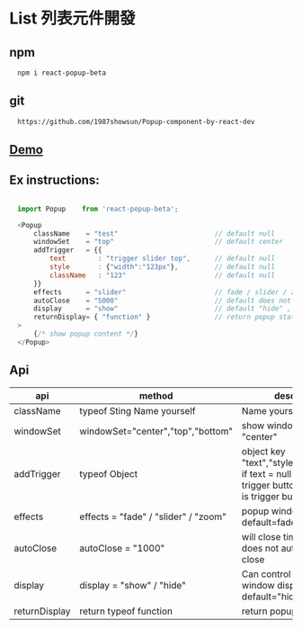 # List 列表元件開發

## npm
```sh
  npm i react-popup-beta
```

## git
```sh
  https://github.com/1987showsun/Popup-component-by-react-dev
```

## <a href="https://1987showsun.github.io/Popup-component-by-react-dev/index.html#/">Demo</a>

## Ex instructions:
```js

  import Popup    from 'react-popup-beta';

  <Popup 
      className    = "test"                        // default null
      windowSet    = "top"                         // default center
      addTrigger   = {{
          text        : "trigger slider top",      // default null
          style       : {"width":"123px"},         // default null
          className   : "123"                      // default null
      }}
      effects      = "slider"                      // fade / slider / zoom, default=fade
      autoClose    = "5000"                        // default does not automatically close
      display      = "show"                        // default "hide" , If you want to open the showable exhibition
      returnDisplay= { "function" }                // return popup state 
  >   
      {/* show popup content */}
  </Popup>
```


## Api
| api              | method                                                    | description                                 |
| ---------------- | --------------------------------------------------------- | ------------------------------------------- |
| className        | typeof Sting Name yourself                                | Name yourself,default null                  |
| windowSet        | windowSet="center","top","bottom"                         | show window set, default "center"           |
| addTrigger       | typeof Object                                             | object key "text","style","className", if text = null not show trigger button;className is trigger button class |
| effects          | effects   = "fade" / "slider" / "zoom"                    | popup window Animation , default=fade       |
| autoClose        | autoClose = "1000"                                        | will close timeout , default does not automatically close      |
| display          | display   = "show" / "hide"                               | Can control the initial window display status , default="hide" |
| returnDisplay    | return typeof function                                    | return popup state                          |
